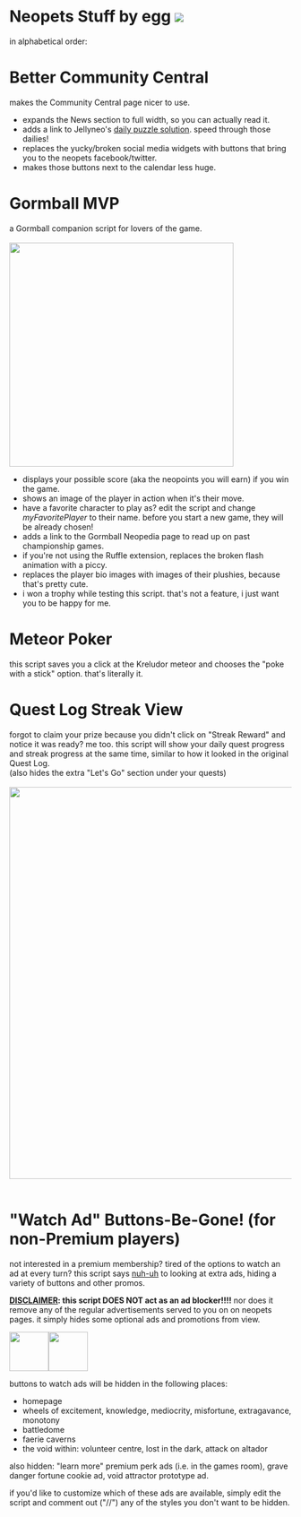 # Neopets Stuff by egg <img src="https://images.neopets.com/community/hub/calendar/events/ixi.png">
in alphabetical order:

# Better Community Central
makes the Community Central page nicer to use.
* expands the News section to full width, so you can actually read it.
* adds a link to Jellyneo's <a href="https://www.jellyneo.net/?go=dailypuzzle">daily puzzle solution</a>. speed through those dailies!
* replaces the yucky/broken social media widgets with buttons that bring you to the neopets facebook/twitter.
* makes those buttons next to the calendar less huge.

# Gormball MVP
a Gormball companion script for lovers of the game.<br><br>
<img width="400px" height="auto" src="https://i.imgur.com/4pe2a4j.png"><br>
* displays your possible score (aka the neopoints you will earn) if you win the game.
* shows an image of the player in action when it's their move.
* have a favorite character to play as? edit the script and change <i>myFavoritePlayer</i> to their name. before you start a new game, they will be already chosen!
* adds a link to the Gormball Neopedia page to read up on past championship games.
* if you're not using the Ruffle extension, replaces the broken flash animation with a piccy.
* replaces the player bio images with images of their plushies, because that's pretty cute.
* i won a trophy while testing this script. that's not a feature, i just want you to be happy for me.

# Meteor Poker
this script saves you a click at the Kreludor meteor and chooses the "poke with a stick" option. that's literally it.

# Quest Log Streak View
forgot to claim your prize because you didn't click on "Streak Reward" and notice it was ready? me too. this script will show your daily quest progress and streak progress at the same time, similar to how it looked in the original Quest Log.<br>(also hides the extra "Let's Go" section under your quests)<br><br>
<img width="700px" height="auto" src="https://i.imgur.com/y8qBOKB.png"><br><br>

# "Watch Ad" Buttons-Be-Gone! (for non-Premium players)
not interested in a premium membership? tired of the options to watch an ad at every turn? this script says <a href="https://www.youtube.com/watch?v=-vA8yG5b1g0">nuh-uh</a> to looking at extra ads, hiding a variety of buttons and other promos.

<b><u>DISCLAIMER</u>: this script DOES NOT act as an ad blocker!!!!</b> nor does it remove any of the regular advertisements served to you on on neopets pages. it simply hides some optional ads and promotions from view.

<img width="70px" height="auto" src="https://images.neopets.com/themes/h5/basic/images/watchadreward-icon.png"><img width="70px" height="auto" src="https://images.neopets.com/nchub/np/images/membership/icon-premium.png">

buttons to watch ads will be hidden in the following places:
* homepage
* wheels of excitement, knowledge, mediocrity, misfortune, extragavance, monotony
* battledome
* faerie caverns
* the void within: volunteer centre, lost in the dark, attack on altador

also hidden: "learn more" premium perk ads (i.e. in the games room), grave danger fortune cookie ad, void attractor prototype ad.

if you'd like to customize which of these ads are available, simply edit the script and comment out ("//") any of the styles you don't want to be hidden.
